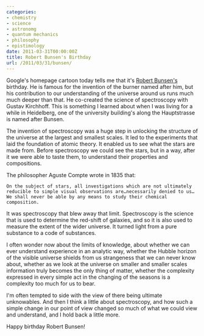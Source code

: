 ```yaml
---
categories:
- chemistry
- science
- astronomg
- quantum mechanics
- philosophy
- epistimology
date: 2011-03-31T00:00:00Z
title: Robert Bunsen's Birthday
url: /2011/03/31/bunsen/
---
```


Google's homepage cartoon today tells me that it's [Robert Bunsen's][rb] birthday. He is famous for the invention of the burner named after him, but his contribution to our
understanding of the universe around us runs much much deeper than that. He co-created the science of spectroscopy with Gustav Kirchhoff. This is something I learned about
when I was living for a while in Heidelberg, one of the university building's along the Hauptstrasse is named after Bunsen.

The invention of spectroscopy was a huge step in unlocking the structure of the universe at the largest and smallest scales. It led to the experiments that laid the foundation
of atomic theory. It enabled us to see what the stars are made from. Before spectroscopy we could see the stars, but in a way, after it we were able to taste them, to understand 
their properties and compositions.

The philosopher Aguste Compte wrote in 1835 that:

`On the subject of stars, all investigations which are not ultimately reducible to simple visual observations are…necessarily denied to us… We shall never be able by any means to study their chemical composition.`

It was spectroscopy that blew away that limit. Spectroscopy is the science that is used to determine the red-shift of galaxies, and so it is also used to measure the extent of the wider universe. It turned light from a pure substance to a code of substances. 

I often wonder now about the limits of knowledge, about whether we can ever understand experience in an analytic way, whether the Hubble horizon of the visible universe shields from us strangeness that we can never know about, whether as we look at the universe on smaller and smaller scales information truly becomes the only thing of matter, whether the complexity expressed in every simple act in the changing of the seasons is a complexity too much for us to bear.

I'm often tempted to side with the view of there being ultimate unknowables. And then I think a little about spectroscopy, and how such a simple change in our point of view changed so much of what we could view and understand, and I hold back a little more. 

Happy birthday Robert Bunsen!

[rb]: http://en.wikipedia.org/wiki/Robert_Bunsen
